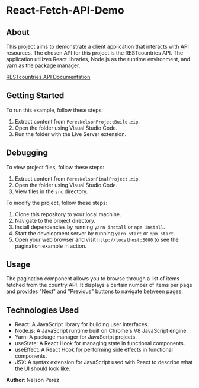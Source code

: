 # React-Fetch-API-Demo

## About

This project aims to demonstrate a client application that interacts with API resources. The chosen API for this project is the RESTcountries API. The application utilizes React libraries, Node.js as the runtime environment, and yarn as the package manager.

[RESTcountries API Documentation](https://restcountries.com/)

## Getting Started

To run this example, follow these steps:
1. Extract content from `PerezNelsonProjectBuild.zip`.
2. Open the folder using Visual Studio Code.
3. Run the folder with the Live Server extension.

## Debugging

To view project files, follow these steps:
1. Extract content from `PerezNelsonFinalProject.zip`.
2. Open the folder using Visual Studio Code.
3. View files in the `src` directory.

To modify the project, follow these steps:

1. Clone this repository to your local machine.
2. Navigate to the project directory.
3. Install dependencies by running `yarn install` or `npm install`.
4. Start the development server by running `yarn start` or `npm start`.
5. Open your web browser and visit `http://localhost:3000` to see the pagination example in action.

## Usage

The pagination component allows you to browse through a list of items fetched from the country API. It displays a certain number of items per page and provides "Next" and "Previous" buttons to navigate between pages.

## Technologies Used

- React: A JavaScript library for building user interfaces.
- Node.js: A JavaScript runtime built on Chrome's V8 JavaScript engine.
- Yarn: A package manager for JavaScript projects.
- useState: A React Hook for managing state in functional components.
- useEffect: A React Hook for performing side effects in functional components.
- JSX: A syntax extension for JavaScript used with React to describe what the UI should look like.

**Author**: Nelson Perez
